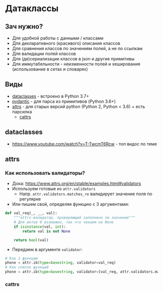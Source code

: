 # Датаклассы

## Зач нужно?

- Для удобной работы с данными / классами
- Для декларативного (красивого) описания классов
- Для сравнения классов по значениям полей, а не по ссылкам
- Для валидации полей классов
- Для (де)сериализации классов в json и другие примитивы
- Для иммутабельности - неизменности полей и хеширования (использование в сетах и словарях)

## Виды

- [dataclasses](https://docs.python.org/3/library/dataclasses.html) - встроено в Python 3.7+
- [pydantic](https://pydantic-docs.helpmanual.io/) - для парса из примитивов (Python 3.6+)
- [attrs](https://www.attrs.org/en/stable/) - для старых версий python (Python 2, Python < 3.6) + есть парсилка
  - [cattrs](https://cattrs.readthedocs.io/en/latest/)

## dataclasses

- https://www.youtube.com/watch?v=T-TwcmT6Rcw - топ видос по теме

## attrs

### Как использовать валидаторы?

- Дока: https://www.attrs.org/en/stable/examples.html#validators
- Используем готовые из `attr.validators`
    - Напр. `attr.validators.matches_re` валидирует значение поля по регулярке
- Или пишем свой, определяя функцию с 3 аргументами:

```python
def val_req(_, __, val):
    """attrs-валидатор, проверяющий заполнено ли значение"""
    # Для интов 0 возможен, так что чекаем на None
    if isinstance(val, int):
        return val is not None

    return bool(val)
```

- Передаем в аргументе `validator`:

```python
# Как 1 функцию
phone = attr.ib(type=basestring, validator=val_req)
# Как список функций
phone = attr.ib(type=basestring, validator=[val_req, attr.validators.matches_re(r'\d{8}')])
```

### cattrs
